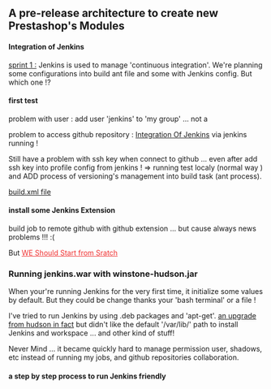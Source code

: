 ## A pre-release architecture to create new Prestashop's Modules</center>
#### Integration of Jenkins

<u>sprint 1 :</u>
Jenkins is used to manage 'continuous integration'.
We're planning some configurations into build ant file and some with Jenkins config.
But which one !?

#### first test

problem with user : add user 'jenkins' to 'my group' ... not a 

problem to access github repository :
[Integration Of Jenkins](https://github.com/PrestaFactoryModules/demo-prestashop-creation-module/tree/IntegrationOfJenkins) via jenkins running !

Still have a problem with ssh key when connect to github ... even after add ssh key into profile config from jenkins !
=> running test localy (normal way ) and ADD process of versioning's management into build task (ant process).

[build.xml file](https://github.com/PrestaFactoryModules/demo-prestashop-creation-module/blob/IntegrationOfJenkins/build.xml)


#### install some Jenkins Extension
build job to remote github with github extension ... but cause always news problems !!! :( 

But <u style="color:rgb(240,50,50);">WE Should Start from Sratch</u>

### Running jenkins.war with winstone-hudson.jar
When your're running Jenkins for the very first time, it initialize some values by default.
But they could be change thanks your 'bash terminal' or a file !

I've tried to run Jenkins by using .deb packages and 'apt-get'.
[an upgrade from hudson in fact](https://wiki.jenkins-ci.org/display/JENKINS/Upgrading+from+Hudson+to+Jenkins) but didn't like the default '/var/lib/' path to install Jenkins and workspace ... and other kind of stuff!

Never Mind ... it became quickly hard to manage permission user, shadows, etc instead of running my jobs, and github repositories collaboration.

#### a step by step process to run Jenkins friendly

